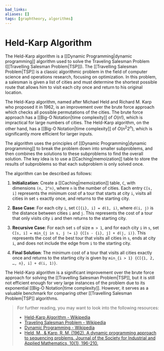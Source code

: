 ```yaml
---
bad_links: 
aliases: []
tags: [graphtheory, algorithms]
---
```

# Held-Karp Algorithm

The Held-Karp algorithm is a [[Dynamic Programming|dynamic programming]] algorithm used to solve the Traveling Salesman Problem ([[Travelling Salesman Problem|TSP]]). The [[Travelling Salesman Problem|TSP]] is a classic algorithmic problem in the field of computer science and operations research, focusing on optimization. In this problem, a salesman is given a list of cities and must determine the shortest possible route that allows him to visit each city once and return to his original location.

The Held-Karp algorithm, named after Michael Held and Richard M. Karp who proposed it in 1962, is an improvement over the brute force approach which checks all possible permutations of the cities. The brute force approach has a [[Big-O Notation|time complexity]] of $O(n!)$, which is impractical for large numbers of cities. The Held-Karp algorithm, on the other hand, has a [[Big-O Notation|time complexity]] of $O(n^2 2^n)$, which is significantly more efficient for larger inputs.

The algorithm uses the principles of [[Dynamic Programming|dynamic programming]] to break the problem down into smaller subproblems, and then combines the solutions to these subproblems to find the overall solution. The key idea is to use a [[Caching|memoization]] table to store the results of subproblems so that each subproblem is only solved once.

The algorithm can be described as follows:

1. **Initialization**: Create a [[Caching|memoization]] table, `C`, with dimensions `(n, 2^n)`, where `n` is the number of cities. Each entry `C[s, i]` represents the minimum cost of a tour that starts at city `i`, visits all cities in set `s` exactly once, and returns to the starting city.

2. **Base Case**: For each city `i`, set `C[{i}, i] = d(1, i)`, where `d(i, j)` is the distance between cities `i` and `j`. This represents the cost of a tour that only visits city `i` and then returns to the starting city.

3. **Recursive Case**: For each set `s` of size `m > 1`, and for each city `i` in `s`, set `C[s, i] = min_{j in s, j != i} {C[s - {i}, j] + d(j, i)}`. This represents the cost of the best tour that visits all cities in `s`, ends at city `i`, and does not include the edge from `i` to the starting city.

4. **Final Solution**: The minimum cost of a tour that visits all cities exactly once and returns to the starting city is given by `min_{i > 1} {C[{1, 2, …, n}, i] + d(i, 1)}`.

The Held-Karp algorithm is a significant improvement over the brute force approach for solving the [[Travelling Salesman Problem|TSP]], but it is still not efficient enough for very large instances of the problem due to its exponential [[Big-O Notation|time complexity]]. However, it serves as a valuable benchmark for comparing other [[Travelling Salesman Problem|TSP]] algorithms.

> For further reading, you may want to look into the following resources:
> - [Held-Karp Algorithm - Wikipedia](https://www.google.com/search?q=Held-Karp+algorithm)
> - [Traveling Salesman Problem - Wikipedia](https://www.google.com/search?q=Traveling+Salesman+Problem)
> - [Dynamic Programming - Wikipedia](https://www.google.com/search?q=Dynamic+Programming)
> - [Held, M., & Karp, R. M. (1962). A dynamic programming approach to sequencing problems. Journal of the Society for Industrial and Applied Mathematics, 10(1), 196-210.](https://scholar.google.com/scholar?hl=en&as_sdt=0%2C5&q=A+dynamic+programming+approach+to+sequencing+problems&btnG=)
